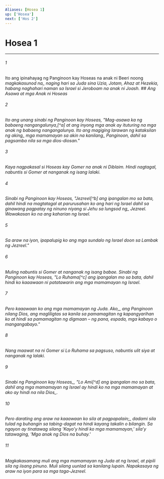 ```yaml
---
Aliases: [Hosea 1]
up: ['Hosea']
next: ['Hos 2']
---
```

# Hosea 1

***






















###### 1 










Ito ang ipinahayag ng Panginoon kay Hoseas na anak ni Beeri noong <i class="trans-change">magkakasunod na_ naging hari sa Juda sina Uzia, Jotam, Ahaz at Hezekia, habang naghahari naman sa Israel si Jeroboam na anak ni Joash. ## Ang Asawa at mga Anak ni Hoseas 





















###### 2 










Ito ang unang sinabi ng Panginoon kay Hoseas, "Mag-asawa ka ng babaeng nangangalunya,[^a] at ang inyong mga anak ay ituturing na mga anak ng babaeng nangangalunya. Ito ang magiging larawan ng kataksilan ng <i class="trans-change">aking_ mga mamamayan sa <i class="trans-change">akin na kanilang_ Panginoon, dahil sa pagsamba nila sa mga dios-diosan." 





















###### 3 










Kaya nagpakasal si Hoseas kay Gomer na anak ni Diblaim. Hindi nagtagal, nabuntis si Gomer at nanganak ng isang lalaki. 





















###### 4 










Sinabi ng Panginoon kay Hoseas, "Jezreel[^b] ang ipangalan mo sa bata, dahil hindi na magtatagal at parurusahan ko ang hari ng Israel dahil sa ginawang pagpatay ng ninuno niyang si Jehu sa <i class="trans-change">lungsod ng_ Jezreel. Wawakasan ko na ang kaharian ng Israel. 





















###### 5 










Sa araw na iyon, ipapalupig ko ang mga sundalo ng Israel doon sa Lambak ng Jezreel." 





















###### 6 










Muling nabuntis si Gomer at nanganak ng isang babae. Sinabi ng Panginoon kay Hoseas, "Lo Ruhama[^c] ang ipangalan mo sa bata, dahil hindi ko kaaawaan ni patatawarin ang mga mamamayan ng Israel. 





















###### 7 










Pero kaaawaan ko ang mga mamamayan ng Juda. <i class="trans-change">Ako,_ ang Panginoon nilang Dios, ang magliligtas sa kanila sa pamamagitan ng kapangyarihan ko at hindi sa pamamagitan ng digmaan – ng pana, espada, mga kabayo o mangangabayo." 





















###### 8 










Nang maawat na ni Gomer si Lo Ruhama sa pagsuso, nabuntis ulit siya at nanganak ng lalaki. 





















###### 9 










Sinabi ng Panginoon <i class="trans-change">kay Hoseas_, "Lo Ami[^d] ang ipangalan mo sa bata, dahil ang mga mamamayan ng Israel ay hindi ko na mga mamamayan at ako ay hindi na nila <i class="trans-change">Dios_. 





















###### 10 










Pero darating ang araw na <i class="trans-change">kaaawaan ko sila at pagpapalain;_ dadami sila tulad ng buhangin sa tabing-dagat na hindi kayang takalin o bilangin. Sa ngayon ay tinatawag silang 'Kayoʼy hindi ko mga mamamayan,' silaʼy tatawaging, 'Mga anak ng Dios na buhay.' 





















###### 11 










Magkakasamang muli ang mga mamamayan ng Juda at ng Israel, at pipili sila ng iisang pinuno. Muli silang uunlad sa kanilang lupain. Napakasaya ng araw na iyon para sa mga taga-Jezreel.
